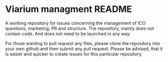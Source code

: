 # Viarium managment README

A working repository for issues concerning the management of ICO questions, marketing, PR and structure. The repository, mainly does not contain code. And does not need to be launched in any way.

For those wanting to pull request any files, please clone the repository into your own github and then submit any pull request. Please be advised, that it is easier and quicker to create issues for this particular repository.
